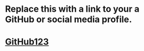 # Replace this with a link to your a GitHub or social media profile.
# [GitHub123](http://github.com)
